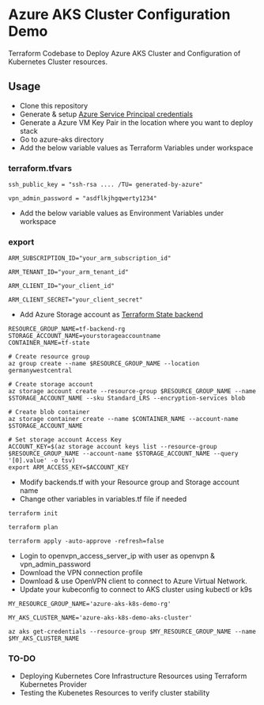 # Azure AKS Cluster Configuration Demo

Terraform Codebase to Deploy Azure AKS Cluster and Configuration of Kubernetes Cluster resources.

## Usage
- Clone this repository
- Generate & setup [Azure Service Principal credentials](https://registry.terraform.io/providers/hashicorp/azurerm/latest/docs/guides/service_principal_client_secret)
- Generate a Azure VM Key Pair in the location where you want to deploy stack
- Go to azure-aks directory
- Add the below variable values as Terraform Variables under workspace

### terraform.tfvars
```
ssh_public_key = "ssh-rsa .... /TU= generated-by-azure"

vpn_admin_password = "asdflkjhgqwerty1234"
```

- Add the below variable values as Environment Variables under workspace

### export
```
ARM_SUBSCRIPTION_ID="your_arm_subscription_id"

ARM_TENANT_ID="your_arm_tenant_id"

ARM_CLIENT_ID="your_client_id"

ARM_CLIENT_SECRET="your_client_secret"
```

- Add Azure Storage account as [Terraform State backend](https://learn.microsoft.com/en-us/azure/developer/terraform/store-state-in-azure-storage?tabs=azure-cli)
```
RESOURCE_GROUP_NAME=tf-backend-rg
STORAGE_ACCOUNT_NAME=yourstorageaccountname
CONTAINER_NAME=tf-state

# Create resource group
az group create --name $RESOURCE_GROUP_NAME --location germanywestcentral

# Create storage account
az storage account create --resource-group $RESOURCE_GROUP_NAME --name $STORAGE_ACCOUNT_NAME --sku Standard_LRS --encryption-services blob

# Create blob container
az storage container create --name $CONTAINER_NAME --account-name $STORAGE_ACCOUNT_NAME

# Set storage account Access Key
ACCOUNT_KEY=$(az storage account keys list --resource-group $RESOURCE_GROUP_NAME --account-name $STORAGE_ACCOUNT_NAME --query '[0].value' -o tsv)
export ARM_ACCESS_KEY=$ACCOUNT_KEY
```
- Modify backends.tf with your Resource group and Storage account name
- Change other variables in variables.tf file if needed

```
terraform init

terraform plan

terraform apply -auto-approve -refresh=false
```

- Login to openvpn_access_server_ip with user as openvpn & vpn_admin_password
- Download the VPN connection profile
- Download & use OpenVPN client to connect to Azure Virtual Network.
- Update your kubeconfig to connect to AKS cluster using kubectl or k9s

```
MY_RESOURCE_GROUP_NAME='azure-aks-k8s-demo-rg'

MY_AKS_CLUSTER_NAME='azure-aks-k8s-demo-aks-cluster'

az aks get-credentials --resource-group $MY_RESOURCE_GROUP_NAME --name $MY_AKS_CLUSTER_NAME
```

### TO-DO
- Deploying Kubernetes Core Infrastructure Resources using Terraform Kubernetes Provider
- Testing the Kubenetes Resources to verify cluster stability